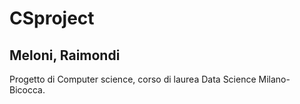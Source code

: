 # CSproject
## Meloni, Raimondi

Progetto di Computer science, corso di laurea Data Science Milano-Bicocca.
